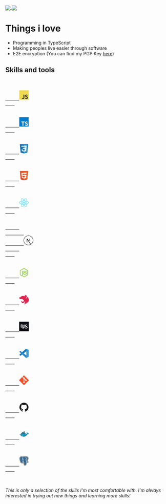 <a href="https://github.com/anuraghazra/github-readme-stats">
  <img align="center" src="https://github-readme-stats.vercel.app/api?username=hoersamu&count_private=true&show_icons=true&include_all_commits=true&hide_border=true&hide_title=true&theme=github_dark" />
</a>
<a href="https://github.com/anuraghazra/github-readme-stats">
  <img align="center" src="https://github-readme-stats.vercel.app/api/top-langs/?username=hoersamu&langs_count=3&hide_title=true&hide_border=true&theme=github_dark" />
</a>

# Things i love

- Programming in TypeScript
- Making peoples live easier through software
- E2E encryption (You can find my PGP Key [here](https://cdn.hoera.dev/gpg/samuel@hoera.dev.gpg))

## Skills and tools

<div display="flex"> 
  <code>
    <a href="https://developer.mozilla.org/docs/Web/JavaScript" title="JavaScript" referrerPolicy="no-referrer" target="_blank">
      <img height="30" src="https://raw.githubusercontent.com/devicons/devicon/master/icons/javascript/javascript-original.svg" />
    </a>
  </code>
  <code>
    <a href="https://www.typescriptlang.org/" title="TypeScript" referrerPolicy="no-referrer" target="_blank">
      <img height="30" src="https://raw.githubusercontent.com/devicons/devicon/master/icons/typescript/typescript-original.svg" />
    </a>
  </code>
  <code>
    <a href="https://developer.mozilla.org/docs/Web/CSS" title="CSS & SASS" referrerPolicy="no-referrer" target="_blank">
      <img height="30" src="https://raw.githubusercontent.com/devicons/devicon/master/icons/css3/css3-original.svg" />
    </a>
  </code>
  <code>
    <a href="https://developer.mozilla.org/docs/Glossary/HTML5" title="HTML" referrerPolicy="no-referrer" target="_blank">
      <img height="30" src="https://raw.githubusercontent.com/devicons/devicon/master/icons/html5/html5-original.svg" />
    </a>
  </code>
  <code>
    <a href="https://reactjs.org/" title="React" referrerPolicy="no-referrer" target="_blank">
      <img height="30" src="https://raw.githubusercontent.com/devicons/devicon/master/icons/react/react-original.svg" />
    </a>
  </code>
  <code>
    <a href="https://nextjs.org/" title="Next.js" referrerPolicy="no-referrer" target="_blank">
      <picture>
        <source media="(prefers-color-scheme: dark)" srcset="./icons/nextjs/dark.svg">
        <img height="30" src="./icons/nextjs/light.svg">
      </picture>
    </a>
  </code>
  <code>
    <a href="https://nodejs.org/" title="Node.js" referrerPolicy="no-referrer" target="_blank">
      <img height="30" src="https://raw.githubusercontent.com/devicons/devicon/master/icons/nodejs/nodejs-original.svg" />
    </a>
  </code>
  <code>
    <a href="https://nestjs.com/" title="Nest.js" referrerPolicy="no-referrer" target="_blank">
      <img height="30" src="https://raw.githubusercontent.com/devicons/devicon/master/icons/nestjs/nestjs-plain.svg" />
    </a>
  </code>
  <code>
    <a href="https://discord.js.org/" title="Discord.js" referrerPolicy="no-referrer" target="_blank">
      <img height="30" src="https://raw.githubusercontent.com/devicons/devicon/master/icons/discordjs/discordjs-original.svg" />
    </a>
  </code>
  <code>
    <a href="https://code.visualstudio.com/" title="Visual Studio Code" referrerPolicy="no-referrer" target="_blank">
      <img height="30" src="https://raw.githubusercontent.com/devicons/devicon/master/icons/vscode/vscode-original.svg" />
    </a>
  </code>
  <code>
    <a href="https://git-scm.com/" title="Git" referrerPolicy="no-referrer" target="_blank">
      <img height="30" src="https://raw.githubusercontent.com/devicons/devicon/master/icons/git/git-plain.svg" />
    </a>
  </code>
  <code>
    <a href="https://github.com/" title="GitHub" referrerPolicy="no-referrer" target="_blank">
      <img height="30" src="https://raw.githubusercontent.com/devicons/devicon/master/icons/github/github-original.svg" />
    </a>
  </code>
  <code>
    <a href="https://www.docker.com/" title="Docker" referrerPolicy="no-referrer" target="_blank">
      <img height="30" src="https://raw.githubusercontent.com/devicons/devicon/master/icons/docker/docker-original.svg" />
    </a>
  </code>
  <code>
    <a href="https://www.postgresql.org/" title="PostgreSQL" referrerPolicy="no-referrer" target="_blank">
      <img height="30" src="https://raw.githubusercontent.com/devicons/devicon/master/icons/postgresql/postgresql-original.svg" />
    </a>
  </code>
 </div>
 <br/>
 
  _This is only a selection of the skills I'm most comfortable with. I'm always interested in trying out new things and learning more skills!_
